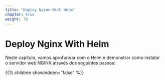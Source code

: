 ```yaml
---
title: "Deploy Nginx With Helm"
chapter: true
weight: 70
---
```


# Deploy Nginx With Helm

 Neste capítulo, vamos aprofundar com o Helm e demonstrar como instalar o servidor web NGINX através dos seguintes passos:
 
 {{% children showhidden="false" %}}
